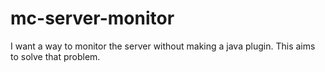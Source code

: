# mc-server-monitor
I want a way to monitor the server without making a java plugin. This aims to solve that problem. 
